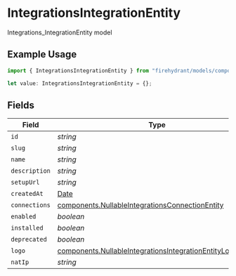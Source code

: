 # IntegrationsIntegrationEntity

Integrations_IntegrationEntity model

## Example Usage

```typescript
import { IntegrationsIntegrationEntity } from "firehydrant/models/components";

let value: IntegrationsIntegrationEntity = {};
```

## Fields

| Field                                                                                                                                    | Type                                                                                                                                     | Required                                                                                                                                 | Description                                                                                                                              |
| ---------------------------------------------------------------------------------------------------------------------------------------- | ---------------------------------------------------------------------------------------------------------------------------------------- | ---------------------------------------------------------------------------------------------------------------------------------------- | ---------------------------------------------------------------------------------------------------------------------------------------- |
| `id`                                                                                                                                     | *string*                                                                                                                                 | :heavy_minus_sign:                                                                                                                       | N/A                                                                                                                                      |
| `slug`                                                                                                                                   | *string*                                                                                                                                 | :heavy_minus_sign:                                                                                                                       | N/A                                                                                                                                      |
| `name`                                                                                                                                   | *string*                                                                                                                                 | :heavy_minus_sign:                                                                                                                       | N/A                                                                                                                                      |
| `description`                                                                                                                            | *string*                                                                                                                                 | :heavy_minus_sign:                                                                                                                       | N/A                                                                                                                                      |
| `setupUrl`                                                                                                                               | *string*                                                                                                                                 | :heavy_minus_sign:                                                                                                                       | N/A                                                                                                                                      |
| `createdAt`                                                                                                                              | [Date](https://developer.mozilla.org/en-US/docs/Web/JavaScript/Reference/Global_Objects/Date)                                            | :heavy_minus_sign:                                                                                                                       | N/A                                                                                                                                      |
| `connections`                                                                                                                            | [components.NullableIntegrationsConnectionEntity](../../models/components/nullableintegrationsconnectionentity.md)                       | :heavy_minus_sign:                                                                                                                       | N/A                                                                                                                                      |
| `enabled`                                                                                                                                | *boolean*                                                                                                                                | :heavy_minus_sign:                                                                                                                       | N/A                                                                                                                                      |
| `installed`                                                                                                                              | *boolean*                                                                                                                                | :heavy_minus_sign:                                                                                                                       | N/A                                                                                                                                      |
| `deprecated`                                                                                                                             | *boolean*                                                                                                                                | :heavy_minus_sign:                                                                                                                       | N/A                                                                                                                                      |
| `logo`                                                                                                                                   | [components.NullableIntegrationsIntegrationEntityLogoEntity](../../models/components/nullableintegrationsintegrationentitylogoentity.md) | :heavy_minus_sign:                                                                                                                       | N/A                                                                                                                                      |
| `natIp`                                                                                                                                  | *string*                                                                                                                                 | :heavy_minus_sign:                                                                                                                       | N/A                                                                                                                                      |